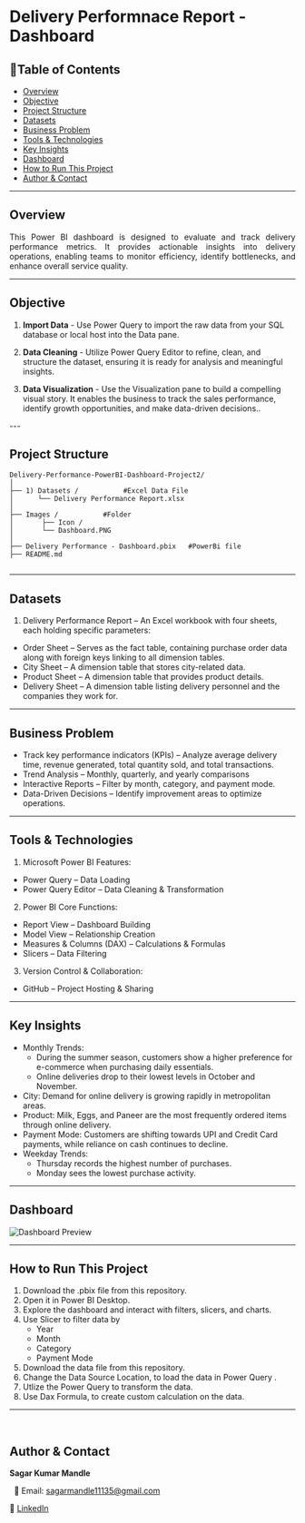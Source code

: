 #  Delivery Performnace Report - Dashboard

## 📌Table of Contents
- [Overview](#overview)
- [Objective](#objective)
- [Project Structure](#project-structure)
- [Datasets](#datasets)
- [Business Problem](#business-problem)
- [Tools & Technologies](#tools--technologies)
- [Key Insights](#key-insights)
- [Dashboard](#dashboard)
- [How to Run This Project](#how-to-run-this-project)
- [Author & Contact](#author--contact)

---

## Overview
<p align="justify">
This Power BI dashboard is designed to evaluate and track delivery performance metrics. It provides actionable insights into delivery operations, enabling teams to monitor efficiency, identify bottlenecks, and enhance overall service quality.
</p>

---

## Objective
<p align="justify">

1. **Import Data** - Use Power Query to import the raw data from your SQL database or local host into the Data pane.

2. **Data Cleaning** - Utilize Power Query Editor to refine, clean, and structure the dataset, ensuring it is ready for analysis and meaningful insights.

3. **Data Visualization** - Use the Visualization pane to build a compelling visual story. It enables the business to track the sales performance, identify growth opportunities, and make data-driven decisions..

</p>
--- 

## Project Structure
```
Delivery-Performance-PowerBI-Dashboard-Project2/
│
├── 1) Datasets /           #Excel Data File
│      └── Delivery Performance Report.xlsx
│
├── Images /           #Folder
│       ├── Icon /
│       └── Dashboard.PNG   
│   
├── Delivery Performance - Dashboard.pbix   #PowerBi file        
├── README.md


```

---

## Datasets

<p align="justify">

1. Delivery Performance Report – An Excel workbook with four sheets, each holding specific parameters:
- Order Sheet – Serves as the fact table, containing purchase order data along with foreign keys linking to all dimension tables.
- City Sheet – A dimension table that stores city-related data.
- Product Sheet – A dimension table that provides product details.
- Delivery Sheet – A dimension table listing delivery personnel and the companies they work for.

</p>

---

## Business Problem

- Track key performance indicators (KPIs) – Analyze average delivery time, revenue generated, total quantity sold, and total transactions.
- Trend Analysis – Monthly, quarterly, and yearly comparisons
- Interactive Reports – Filter by month, category, and payment mode.
- Data-Driven Decisions – Identify improvement areas to optimize operations.


---

## Tools & Technologies

1. Microsoft Power BI Features:
- Power Query – Data Loading
- Power Query Editor – Data Cleaning & Transformation

2. Power BI Core Functions:
- Report View – Dashboard Building
- Model View – Relationship Creation
- Measures & Columns (DAX) – Calculations & Formulas
- Slicers – Data Filtering

3. Version Control & Collaboration:
- GitHub – Project Hosting & Sharing

---

## Key Insights

- Monthly Trends:
    - During the summer season, customers show a higher preference for e-commerce when purchasing daily essentials.
    - Online deliveries drop to their lowest levels in October and November.
- City: Demand for online delivery is growing rapidly in metropolitan areas.
- Product: Milk, Eggs, and Paneer are the most frequently ordered items through online delivery.
- Payment Mode: Customers are shifting towards UPI and Credit Card payments, while reliance on cash continues to decline.
- Weekday Trends:
    - Thursday records the highest number of purchases.
    - Monday sees the lowest purchase activity.


---

## Dashboard
![Dashboard Preview](Images/Dashboard.PNG)

---

## How to Run This Project
1. Download the .pbix file from this repository.
2. Open it in Power BI Desktop.
3. Explore the dashboard and interact with filters, slicers, and charts.
4. Use Slicer to filter data by
    - Year
    - Month
    - Category
    - Payment Mode
5. Download the data file from this repository.
6. Change the Data Source Location, to load the data in Power Query .
7. Utlize the Power Query to transform the data.
8. Use Dax Formula, to create custom calculation on the data.

---
    
## Author & Contact

**Sagar Kumar Mandle** <br>

  
📧 Email: sagarmandle11135@gmail.com 

🔗 [LinkedIn](https://www.linkedin.com/in/sagar-kumar-mandle-7086ba366/)


